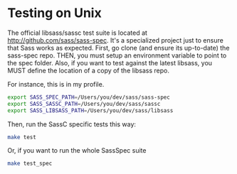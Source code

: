 # Testing on Unix

The official libsass/sassc test suite is located at http://github.com/sass/sass-spec. It's a specialized project just to ensure that Sass works as expected. First, go clone (and ensure its up-to-date) the sass-spec repo. THEN, you must setup an environment variable to point to the spec folder. Also, if you want to test against the latest libsass, you MUST define the location of a copy of the libsass repo.

For instance, this is in my profile.

```bash
export SASS_SPEC_PATH=/Users/you/dev/sass/sass-spec
export SASS_SASSC_PATH=/Users/you/dev/sass/sassc
export SASS_LIBSASS_PATH=/Users/you/dev/sass/libsass
```

Then, run the SassC specific tests this way:

```bash
make test
```

Or, if you want to run the whole SassSpec suite

```bash
make test_spec
```

